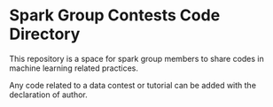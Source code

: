 # Spark Group Contests Code Directory

This repository is a space for spark group members
to share codes in machine learning related practices.

Any code related to a data contest or tutorial can
be added with the declaration of author.
